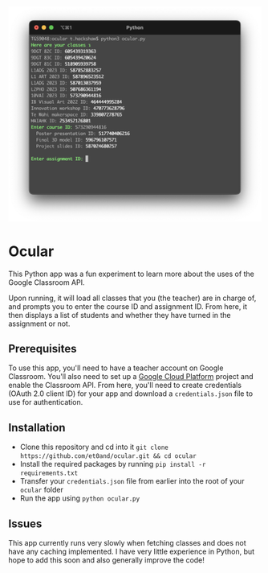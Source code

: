 ![Ocular screenshot](ocular.png)

# Ocular

This Python app was a fun experiment to learn more about the uses of the Google Classroom API.

Upon running, it will load all classes that you (the teacher) are in charge of, and prompts you to enter the course ID and assignment ID. From here, it then displays a list of students and whether they have turned in the assignment or not.

## Prerequisites
To use this app, you'll need to have a teacher account on Google Classroom. You'll also need to set up a [Google Cloud Platform](https://cloud.google.com) project and enable the Classroom API. From here, you'll need to create credentials (OAuth 2.0 client ID) for your app and download a `credentials.json` file to use for authentication.

## Installation
- Clone this repository and cd into it `git clone https://github.com/et0and/ocular.git && cd ocular`
- Install the required packages by running `pip install -r requirements.txt`
- Transfer your `credentials.json` file from earlier into the root of your `ocular` folder
- Run the app using `python ocular.py`

## Issues
This app currently runs very slowly when fetching classes and does not have any caching implemented. I have very little experience in Python, but hope to add this soon and also generally improve the code!

